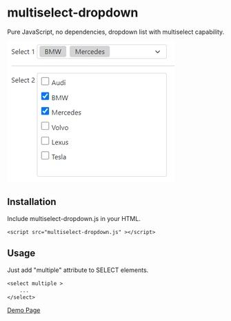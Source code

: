 # multiselect-dropdown
Pure JavaScript, no dependencies, dropdown list with multiselect capability.

![Sample screenshot](demo.png)
## Installation
Include multiselect-dropdown.js in your HTML.

    <script src="multiselect-dropdown.js" ></script>

## Usage
Just add "multiple" attribute to SELECT elements.
    
    <select multiple > 
        ... 
    </select>

[Demo Page](https://admirhodzic.github.io/multiselect-dropdown/demo.html)
